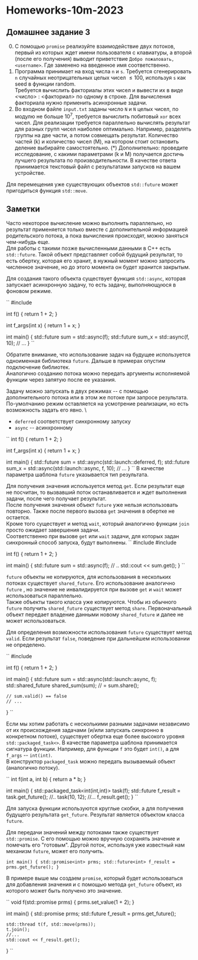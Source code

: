 # Homeworks-10m-2023

## Домашнее задание 3

0. С помощью `promise` реализуйте взаимодействие двух потоков, первый из которых ждет имени пользователя с клавиатуры, а второй (после его получения) выводит приветствие `Добро пожаловать, <username>`. Где <username> заменено на введенное имя соответственно.
1. Программа принимает на вход числа `n` и `s`. Требуется сгенерировать `n` случайных неотрицательных целых чисел $\le 100$, используя `s` как seed в функции random. \
Требуется вычислить факториалы этих чисел и вывести их в виде <число> : <факториал> по одному в строке. Для вычисления факториала нужно применить асинхронные задачи. 
2. Во входном файле `input.txt` заданы число `N` и `N` целых чисел, по модулю не больше $10^7$, требуется вычислить побитовый `xor` всех чисел. Для реализации требуется параллельно вычислять результат для разных групп чисел наиболее оптимально. Например, разделять группы на две части, а потом совмещать результат. Количество частей (k) и количество чисел (M), на котором стоит остановить деление выбирайте самостоятельно. 
(*) Дополнительно: проведите исследование, с какими параметрами (k и M) получается достичь лучшего результата по производительности. В качестве ответа принимается текстовый файл с результатами запусков на вашем устройстве. 

Для перемещения уже существующих объектов `std::future` может пригодиться функция `std::move`.

## Заметки

Часто некоторое вычисление можно выполнить параллельно, но результат применяется только вместе с дополнительной информацией родительского потока, а пока вычисления происходят, можно заняться чем-нибудь еще. \
Для работы с такими позже вычисленными данными в C++ есть `std::future`. Такой объект представляет собой будущий результат, то есть обертку, которая его хранит, в нужный момент можно запросить численное значение, но до этого момента он будет хранится закрытым. 

Для создания такого объекта существует функция `std::async`, которая запускает асинхронную задачу, то есть задачу, выполняющуюся в фоновом режиме. 

``
#include<future>

int f() {
    return 1 + 2;
}

int f_args(int x) {
    return 1 + x;
}

int main() {
    std::future<int> sum = std::async(f);
    std::future<int> sum_x = std::async(f, 10);
    // ...
}
``

Обратите внимание, что использование задач на будущее используется одноименная библиотека `future`. Дальше в примерах опустим подключение библиотек. \
Аналогично созданию потока можно передать аргументы исполняемой функции через запятую после ее указания.

Задачу можно запускать в двух режимах -- с помощью дополнительного потока или в этом же потоке при запросе результата. По-умолчанию режим оставляется на усмотрение реализации, но есть возможность задать его явно. \
* `deferred` соответствует синхронному запуску
* `async` -- асинхронному

``
int f() {
    return 1 + 2;
}

int f_args(int x) {
    return 1 + x;
}

int main() {
    std::future<int> sum = std::async(std::launch::deferred, f);
    std::future<int> sum_x = std::async(std::launch::async, f, 10);
    // ...
}
``
В качестве параметра шаблона `future` указывается тип результата.


Для получения значения используется метод `get`. Если результат еще не посчитан, то вызвавший поток останавливается и ждет выполнения задачи, после чего получает результат. \
После получения значения объект `future` уже нельзя использовать повторно. Также после первого вызова `get` значения в обертке не остается. \
Кроме того существует и метод `wait`, который аналогично функции `join` просто ожидает завершения задачи. \
Соответственно при вызове `get` или `wait` задачи, для которых задан синхронный способ запуска, будут выполнены.
``
#include<future>
#include<iostream>

int f() {
    return 1 + 2;
}


int main() {
    std::future<int> sum = std::async(f);
    // ..
    std::cout << sum.get();
}
``

`future` объекты не копируются, для использования в нескольких потоках существует `shared_future`. Его использование аналогично `future` , но значение не инвалидируется при вызове `get` и `wait` может использоваться параллельно. \
Также объекты такого класса уже копируются. Чтобы из обычного `future` получить `shared_future` существует метод `share`. Первоначальный объект передает владение данными новому `shared_future` и далее не может использоваться.

Для определения возможности использования `future` существует метод `valid`. Если результат `false`, поведение при дальнейшем использовании не определено.  

``
#include<future>

int f() {
    return 1 + 2;
}

int main() {
    std::future<int> sum = std::async(std::launch::async, f);
    std::shared_future<int> shared_sum(sum); // = sum.share();

    // sum.valid() == false
    // ...
}
``

Если мы хотим работать с несколькими разными задачами независимо от их происхождения задачами (и/или запускать синхронно в конкретном потоке), существует обертка еще более высокого уровня `std::packaged_task<>`. В качестве параметра шаблона принимается сигнатура функции. Например, для функции `f` это будет `int()`, а для `f_args` -- `int(int)`. \
В конструктор `packaged_task` можно передать вызываемый объект (аналогично потоку).

``
int f(int a, int b) {
    return a * b;
}

int main() {
    std::packaged_task<int(int,int)> task(f);
    std::future<int> f_result = task.get_future();
    //..
    task(10, 12);
    //...
    f_result.get();
}
``

Для запуска функции используются круглые скобки, а для получения будущего результата `get_future`. Результат является объектом класса `future`.

Для передачи значений между потоками также существует `std::promise`. С его помощью можно вручную сохранять значение и помечать его "готовым". Другой поток, используя уже известный нам механизм `future`, может его получить.

``
int main() {
    std::promise<int> prms;
    std::future<int> f_result = prms.get_future();
}
``

В примере выше мы создаем `promise`, который будет использоваться для добавления значения и с помощью метода `get_future` объект, из которого может быть получено это значение.

``
void f(std::promise<int> prms) {
    prms.set_value(1 + 2);
}

int main() {
    std::promise<int> prms;
    std::future<int> f_result = prms.get_future();

    std::thread t(f, std::move(prms));
    t.join();
    //...
    std::cout << f_result.get();
}
``